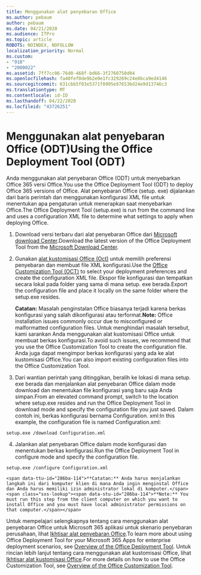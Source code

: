 ```yaml
---
title: Menggunakan alat penyebaran Office
ms.author: pebaum
author: pebaum
ms.date: 04/21/2020
ms.audience: ITPro
ms.topic: article
ROBOTS: NOINDEX, NOFOLLOW
localization_priority: Normal
ms.custom:
- "918"
- "2000022"
ms.assetid: 7ff7cc06-76d0-468f-bd66-3f2760750d04
ms.openlocfilehash: fa40fef0de9b2e0e1fc329269c24e8bca9ed4146
ms.sourcegitcommit: 631cbb5f03e5371f0995e976536d24e9d13746c3
ms.translationtype: MT
ms.contentlocale: id-ID
ms.lasthandoff: 04/22/2020
ms.locfileid: "43726251"
---
```

# <a name="using-the-office-deployment-tool-odt"></a><span data-ttu-id="286ba-102">Menggunakan alat penyebaran Office (ODT)</span><span class="sxs-lookup"><span data-stu-id="286ba-102">Using the Office Deployment Tool (ODT)</span></span>

<span data-ttu-id="286ba-103">Anda menggunakan alat penyebaran Office (ODT) untuk menyebarkan Office 365 versi Office.</span><span class="sxs-lookup"><span data-stu-id="286ba-103">You use the Office Deployment Tool (ODT) to deploy Office 365 versions of Office.</span></span> <span data-ttu-id="286ba-104">Alat penyebaran Office (setup. exe) dijalankan dari baris perintah dan menggunakan konfigurasi XML file untuk menentukan apa pengaturan untuk menerapkan saat menyebarkan Office.</span><span class="sxs-lookup"><span data-stu-id="286ba-104">The Office Deployment Tool (setup.exe) is run from the command line and uses a configuration XML file to determine what settings to apply when deploying Office.</span></span>
  
1. <span data-ttu-id="286ba-105">Download versi terbaru dari alat penyebaran Office dari [Microsoft download Center](https://go.microsoft.com/fwlink/p/?LinkID=626065).</span><span class="sxs-lookup"><span data-stu-id="286ba-105">Download the latest version of the Office Deployment Tool from the [Microsoft Download Center](https://go.microsoft.com/fwlink/p/?LinkID=626065).</span></span>

2. <span data-ttu-id="286ba-106">Gunakan [alat kustomisasi Office (Oct)](https://config.office.com) untuk memilih preferensi penyebaran dan membuat file XML konfigurasi.</span><span class="sxs-lookup"><span data-stu-id="286ba-106">Use the [Office Customization Tool (OCT)](https://config.office.com) to select your deployment preferences and create the configuration XML file.</span></span> <span data-ttu-id="286ba-107">Ekspor file konfigurasi dan tempatkan secara lokal pada folder yang sama di mana setup. exe berada.</span><span class="sxs-lookup"><span data-stu-id="286ba-107">Export the configuration file and place it locally on the same folder where the setup.exe resides.</span></span>

    <span data-ttu-id="286ba-108">**Catatan:** Masalah penginstalan Office biasanya terjadi karena berkas konfigurasi yang salah dikonfigurasi atau terformat.</span><span class="sxs-lookup"><span data-stu-id="286ba-108">**Note:** Office installation issues commonly occur due to misconfigured or malformatted configuration files.</span></span> <span data-ttu-id="286ba-109">Untuk menghindari masalah tersebut, kami sarankan Anda menggunakan alat kustomisasi Office untuk membuat berkas konfigurasi.</span><span class="sxs-lookup"><span data-stu-id="286ba-109">To avoid such issues, we recommend that you use the Office Customization Tool to create the configuration file.</span></span> <span data-ttu-id="286ba-110">Anda juga dapat mengimpor berkas konfigurasi yang ada ke alat kustomisasi Office.</span><span class="sxs-lookup"><span data-stu-id="286ba-110">You can also import existing configuration files into the Office Customization Tool.</span></span>

3. <span data-ttu-id="286ba-111">Dari wantian perintah yang ditinggikan, beralih ke lokasi di mana setup. exe berada dan menjalankan alat penyebaran Office dalam mode download dan menentukan file konfigurasi yang baru saja Anda simpan.</span><span class="sxs-lookup"><span data-stu-id="286ba-111">From an elevated command prompt, switch to the location where setup.exe resides and run the Office Deployment Tool in download mode and specify the configuration file you just saved.</span></span> <span data-ttu-id="286ba-112">Dalam contoh ini, berkas konfigurasi bernama Configuration. xml:</span><span class="sxs-lookup"><span data-stu-id="286ba-112">In this example, the configuration file is named Configuration.xml:</span></span>
    
  ```
  setup.exe /download Configuration.xml  
  ```

4. <span data-ttu-id="286ba-113">Jalankan alat penyebaran Office dalam mode konfigurasi dan menentukan berkas konfigurasi.</span><span class="sxs-lookup"><span data-stu-id="286ba-113">Run the Office Deployment Tool in configure mode and specify the configuration file.</span></span>
    
  ```
  setup.exe /configure Configuration.xml
  ```

    <span data-ttu-id="286ba-114">**Catatan:** Anda harus menjalankan langkah ini dari komputer klien di mana Anda ingin menginstal Office dan Anda harus memiliki izin administrator lokal di komputer.</span><span class="sxs-lookup"><span data-stu-id="286ba-114">**Note:** You must run this step from the client computer on which you want to install Office and you must have local administrator permissions on that computer.</span></span>

<span data-ttu-id="286ba-115">Untuk mempelajari selengkapnya tentang cara menggunakan alat penyebaran Office untuk Microsoft 365 aplikasi untuk skenario penyebaran perusahaan, lihat [Ikhtisar alat penyebaran Office](https://docs.microsoft.com/deployoffice/overview-of-the-office-2016-deployment-tool).</span><span class="sxs-lookup"><span data-stu-id="286ba-115">To learn more about using Office Deployment Tool for your Microsoft 365 Apps for enterprise deployment scenarios, see [Overview of the Office Deployment Tool](https://docs.microsoft.com/deployoffice/overview-of-the-office-2016-deployment-tool).</span></span> <span data-ttu-id="286ba-116">Untuk rincian lebih lanjut tentang cara menggunakan alat kustomisasi Office, lihat [Ikhtisar alat kustomisasi Office](https://docs.microsoft.com/DeployOffice/overview-of-the-office-customization-tool-for-click-to-run).</span><span class="sxs-lookup"><span data-stu-id="286ba-116">For more details on how to use the Office Customization Tool, see [Overview of the Office Customization Tool](https://docs.microsoft.com/DeployOffice/overview-of-the-office-customization-tool-for-click-to-run).</span></span>
